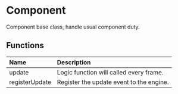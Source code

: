 # Component

Component base class, handle usual component duty.

## Functions

| Name | Description |
|:---|:---|
| update | Logic function will called every frame. |
| registerUpdate | Register the update event to the engine. |
